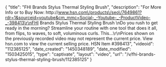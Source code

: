 {
    "title": "FHI Brands Stylus Thermal Styling Brush",
    "description": "For More Info or to Buy Now: http:\/\/www.hsn.com\/products\/seo\/7649861?rdr=1&sourceid=youtube&cm_mmc=Social-_-Youtube-_-ProductVideo-_-398413\r\nFHI Brands Stylus Thermal Styling Brush \nDo you rush to get ready in the morning? Streamline your routine with one tool that does it all, from flips, to waves, to soft, voluminous curls. This...\r\nPrices shown on the previously recorded video may not represent the current price.  View hsn.com to view the current selling price. HSN Item #398413",
    "videoid": "112385125",
    "date_created": "1450348189",
    "date_modified": "1503425015",
    "type": "captivate",
    "layout": "video",
    "url": "\/v\/fhi-brands-stylus-thermal-styling-brush\/112385125"
}